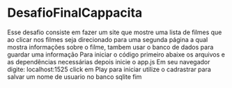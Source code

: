 # DesafioFinalCappacita
Esse desafio consiste em fazer um site que mostre uma lista de filmes que ao clicar nos filmes seja direcionado para uma segunda página a qual mostra informações sobre o filme, tambem usar o banco de dados para guardar uma informação
Para iniciar o código primeiro abaixe os arquivos e as dependências necessárias
depois inicie o app.js 
Em seu navegador digite: localhost:1525
click em Play para iniciar
utilize o cadrastrar para salvar um nome de usuario no banco sqlite 
fim
